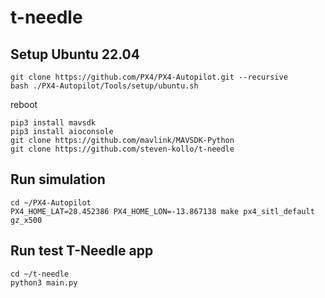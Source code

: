 # t-needle

## Setup Ubuntu 22.04
```
git clone https://github.com/PX4/PX4-Autopilot.git --recursive
bash ./PX4-Autopilot/Tools/setup/ubuntu.sh
```
reboot
```
pip3 install mavsdk
pip3 install aioconsole
git clone https://github.com/mavlink/MAVSDK-Python
git clone https://github.com/steven-kollo/t-needle
```
## Run simulation
```
cd ~/PX4-Autopilot
PX4_HOME_LAT=28.452386 PX4_HOME_LON=-13.867138 make px4_sitl_default gz_x500
```
## Run test T-Needle app
```
cd ~/t-needle
python3 main.py
```